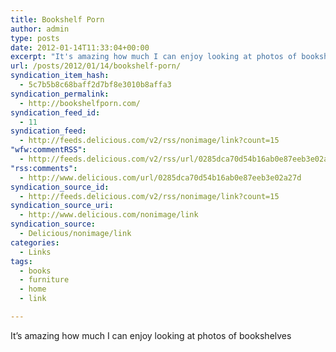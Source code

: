 ```yaml
---
title: Bookshelf Porn
author: admin
type: posts
date: 2012-01-14T11:33:04+00:00
excerpt: "It's amazing how much I can enjoy looking at photos of bookshelves"
url: /posts/2012/01/14/bookshelf-porn/
syndication_item_hash:
  - 5c7b5b8c68baff2d7bf8e3010b8affa3
syndication_permalink:
  - http://bookshelfporn.com/
syndication_feed_id:
  - 11
syndication_feed:
  - http://feeds.delicious.com/v2/rss/nonimage/link?count=15
"wfw:commentRSS":
  - http://feeds.delicious.com/v2/rss/url/0285dca70d54b16ab0e87eeb3e02a27d
"rss:comments":
  - http://www.delicious.com/url/0285dca70d54b16ab0e87eeb3e02a27d
syndication_source_id:
  - http://feeds.delicious.com/v2/rss/nonimage/link?count=15
syndication_source_uri:
  - http://www.delicious.com/nonimage/link
syndication_source:
  - Delicious/nonimage/link
categories:
  - Links
tags:
  - books
  - furniture
  - home
  - link

---
```

It&#8217;s amazing how much I can enjoy looking at photos of bookshelves